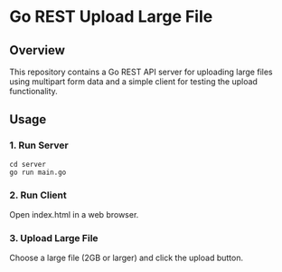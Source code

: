# Go REST Upload Large File

## Overview
This repository contains a Go REST API server for uploading large files using multipart form data and a simple client for testing the upload functionality.

## Usage

### 1. Run Server
```shell
cd server
go run main.go
```

### 2. Run Client
Open index.html in a web browser.

### 3. Upload Large File
Choose a large file (2GB or larger) and click the upload button.